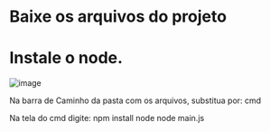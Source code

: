 # Baixe os arquivos do projeto
# Instale o node.

![image](https://github.com/Davi20044/DJ-Bot/assets/122330494/a16d740b-ad82-4ef9-9b64-cb08c441f8a3)

Na barra de Caminho da pasta com os arquivos, substitua por:
cmd

Na tela do cmd digite:
npm install node
node main.js


